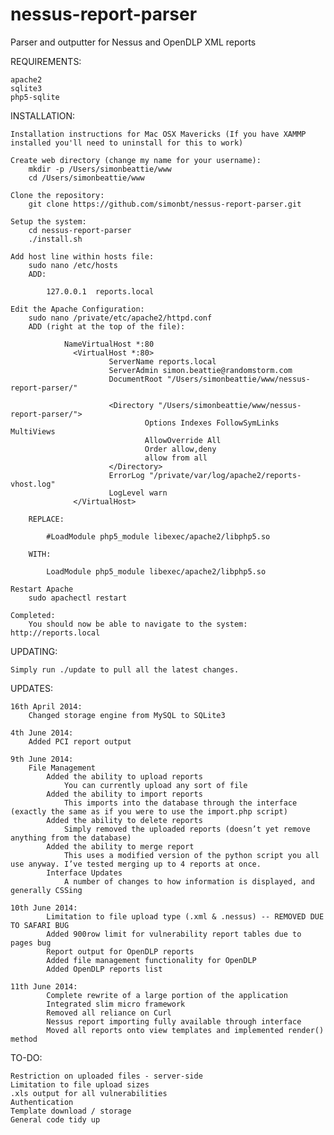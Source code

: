nessus-report-parser
====================

Parser and outputter for Nessus and OpenDLP XML reports

REQUIREMENTS:

    apache2
    sqlite3
    php5-sqlite


INSTALLATION:

    Installation instructions for Mac OSX Mavericks (If you have XAMMP installed you'll need to uninstall for this to work)

    Create web directory (change my name for your username):
        mkdir -p /Users/simonbeattie/www
        cd /Users/simonbeattie/www

    Clone the repository:
        git clone https://github.com/simonbt/nessus-report-parser.git

    Setup the system:
        cd nessus-report-parser
        ./install.sh

    Add host line within hosts file:
        sudo nano /etc/hosts
        ADD:

            127.0.0.1  reports.local

    Edit the Apache Configuration:
        sudo nano /private/etc/apache2/httpd.conf
        ADD (right at the top of the file):
        
                NameVirtualHost *:80
                  <VirtualHost *:80>
                          ServerName reports.local
                          ServerAdmin simon.beattie@randomstorm.com
                          DocumentRoot "/Users/simonbeattie/www/nessus-report-parser/"

                          <Directory "/Users/simonbeattie/www/nessus-report-parser/">
                                  Options Indexes FollowSymLinks MultiViews
                                  AllowOverride All
                                  Order allow,deny
                                  allow from all
                          </Directory>
                          ErrorLog "/private/var/log/apache2/reports-vhost.log"
                          LogLevel warn
                  </VirtualHost>

        REPLACE:

            #LoadModule php5_module libexec/apache2/libphp5.so

        WITH:

            LoadModule php5_module libexec/apache2/libphp5.so

    Restart Apache
        sudo apachectl restart

    Completed:
        You should now be able to navigate to the system: http://reports.local

UPDATING:

    Simply run ./update to pull all the latest changes.

UPDATES:

    16th April 2014:
        Changed storage engine from MySQL to SQLite3

    4th June 2014:
        Added PCI report output

    9th June 2014:
        File Management
            Added the ability to upload reports
                You can currently upload any sort of file
            Added the ability to import reports
                This imports into the database through the interface (exactly the same as if you were to use the import.php script)
            Added the ability to delete reports
                Simply removed the uploaded reports (doesn’t yet remove anything from the database)
            Added the ability to merge report
                This uses a modified version of the python script you all use anyway. I’ve tested merging up to 4 reports at once.
            Interface Updates
                A number of changes to how information is displayed, and generally CSSing

    10th June 2014:
            Limitation to file upload type (.xml & .nessus) -- REMOVED DUE TO SAFARI BUG
            Added 900row limit for vulnerability report tables due to pages bug
            Report output for OpenDLP reports
            Added file management functionality for OpenDLP
            Added OpenDLP reports list

    11th June 2014:
            Complete rewrite of a large portion of the application
            Integrated slim micro framework
            Removed all reliance on Curl
            Nessus report importing fully available through interface
            Moved all reports onto view templates and implemented render() method

TO-DO:

    Restriction on uploaded files - server-side
    Limitation to file upload sizes
    .xls output for all vulnerabilities
    Authentication
    Template download / storage
    General code tidy up

